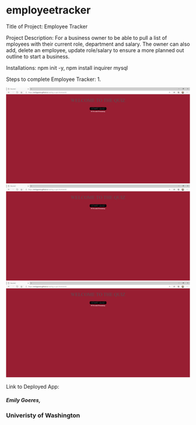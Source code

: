 # employeetracker
Title of Project: Employee Tracker

Project Description: For a business owner to be able to pull a list of mployees with their current role, department and salary. The owner can also add, delete an employee, update role/salary to ensure a more planned out outline to start a business. 

Installations: npm init -y, npm install inquirer mysql


Steps to complete Employee Tracker:
1. 



![Employee Tracker](https://github.com/emilygoeres/ceating-a-quiz-homework/blob/master/codequiz1.png)
![Employee Tracker](https://github.com/emilygoeres/ceating-a-quiz-homework/blob/master/codequiz1.png)
![Employee Tracker](https://github.com/emilygoeres/ceating-a-quiz-homework/blob/master/codequiz1.png)


Link to Deployed App:

##### Emily Goeres, 
### Univeristy of Washington